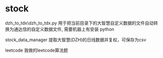 # stock

dzh_to_tdx\dzh_to_tdx.py 	用于把当前目录下的大智慧自定义数据的文件自动转换为通达信的自定义数据文件, 需要机器上有安装 python

stock_data_manager	提取大智慧(DZH)的日线数据并复权，可保存为csv

leetcode	我做的leetcode算法题